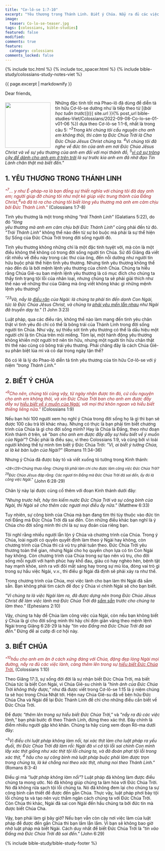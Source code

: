 ```yaml
---
title: "Cơ-lô-se 1:7-10"
excerpt: "Yêu thương trong Thánh Linh. Biết ý Chúa. Nẩy ra đủ các việc lành."
image:
  teaser: Co-lo-se-teaser.jpg
tags: [colossians, bible-studies]
featured: false
modified:
comments: true
feature:
  category: colossians
comments_locked: false
---
```


{% include toc.html %}
{% include toc_spacer.html %}
{% include bible-study/colossians-study-notes-viet %}

{{ page.excerpt | markdownify }}

Dear friends,

<div>
<p>
<img alt src="{{ site.url }}/assets/images/Co-lo-se-teaser.jpg" style="border: 0px none; margin: 7px 15px 0px 0px; max-width: 100%; height: 148px; padding: 0px; float: left;">
Những đặc tính tốt mà Phao-lô đã dùng để diễn tả tín hữu Cơ-lô-se dường như là tiếp theo từ [(<em>bài học tuần trước</em>)]({{ site.url }}{% post_url bible-studies-Viet/Colossians/2022-09-08-Co-lo-se-01-v01-06 %}) dựa theo Cơ-lô-se 1:1-6, nhất là trong câu 5: <i>"<sup>3</sup>Trong khi chúng tôi cầu nguyện cho anh em không thôi, thì cảm tạ Ðức Chúa Trời là Cha Ðức Chúa Jêsus Christ chúng ta. <sup>4</sup>Vì chúng tôi đã nghe về đức tin của anh em nơi Ðức Chúa Jêsus Christ và về sự yêu thương của anh em đối với mọi thánh đồ, <sup>5</sup><u>vì cớ sự trông cậy để dành cho anh em ở trên trời</u> là sự trước kia anh em đã nhờ đạo Tin Lành chân thật mà biết đến."</i>
</p>
</div>

## 1. YÊU THƯƠNG TRONG THÁNH LINH

<span style="color: rgb(159, 29, 33);">
<i>"<sup>7</sup>... y như Ê-pháp-ra là bạn đồng sự thiết nghĩa với chúng tôi đã dạy anh em; người giúp đỡ chúng tôi như một kẻ giúp việc trung thành của Ðấng Christ,<sup>8</sup>và đã tỏ ra cho chúng tôi biết lòng yêu thương mà anh em cảm chịu  
bởi Ðức Thánh Linh."</i></span> (Colossians 1:7-8)

Tình yêu thương là một trong những *"trái Thánh Linh"* (Galatians 5:22), do đó *"lòng  
yêu thương mà anh em cảm chịu bởi Ðức Thánh Linh"* cũng phải đến từ đó. *"Trái Thánh Linh"* không thể nào đến từ sự bó buộc mà phải là sự thể hiện Sự Sống của Đức Chúa Trời trong đời sống người đó.

Tình yêu thương không những chỉ là một đặc tính tuyệt vời, mà còn là một điều không thể không có trong đời sống người tin Chúa. Sứ đồ Giăng đã viết rất nhiều về điều này trong các thư của ông, đến nỗi dường như người tín hữu buộc phải thể hiện tình yêu thương. Nhưng tình yêu thương không thể nào đến dù là bởi mệnh lệnh yêu thương của chính Chúa. Chúng ta hiểu rằng Chúa Giê-su ban mệnh lệnh yêu thương là có mục đích cho chúng ta thấy tình trạng tội lỗi của nhân loại, nhưng chúng ta sẽ phải giải thích như thế nào về những thư của Giăng mà ông viết không khác gì những mệnh lệnh yêu thương?

<i><sup>"23</sup>Vả, nầy là <u>điều răn</u> của Ngài: là chúng ta phải tin đến danh Con Ngài, tức là Ðức Chúa Jêsus Christ, và chúng ta <u>phải yêu mến lẫn nhau</u> như Ngài đã truyền dạy ta."</i> (1 John 3:23)

Luật pháp, qua các điều răn, không thể nào làm mang đến tình yêu chân thật vì tình yêu đó chỉ có thể là bông trái của Thánh Linh trong đời sống người tin Chúa. Như vậy, sự thiếu sót tình yêu thương có thể là dấu hiệu một người chỉ là tin Chúa trên môi miếng. Tóm lại, một hành động yêu thương không khiến một người trở nên tín hữu, nhưng một người tín hữu chân thật thì thế nào cũng có bông trái yêu thương. Phải chăng đây là cách Chúa Giê-su phân biệt lúa mì và cỏ dại trong ngày tận thế?

Đó có lẽ là lý do Phao-lô diễn tả tình yêu thương của tín hữu Cơ-lô-se với ý niệm *"trong Thánh Linh."*

## 2. BIẾT Ý CHÚA

<span style="color: rgb(159, 29, 33);">
<i>"<sup>9</sup>Cho nên, chúng tôi cũng vậy, từ ngày nhận được tin đó, cứ cầu nguyện cho anh em không thôi, và xin Ðức Chúa Trời ban cho anh em được đầy dẫy sự <u>hiểu biết về ý muốn của Ngài</u>, với mọi thứ khôn ngoan và hiểu biết thiêng liêng nữa."</i></span> (Colossians 1:9)

Nếu bạn hỏi 100 người xem họ nghĩ ý Chúa trong đời sống họ là gì thì bạn sẽ được 100 câu trả lời khác nhau. Nhưng có thực là bạn phải tìm biết chương trình của Chúa là gì cho đời sống mình? Hay là Chúa là Đấng, theo như đoạn Kinh thánh ở trên, sẽ *"ban cho anh em được đầy dẫy sự hiểu biết về ý muốn của Ngài"*? Chắc phải là điều sau, vì theo Colossians 1:9, và cũng bởi vì loài người không thể tự mình tìm biết ý Đức Chúa Trời: *"Vì, ai biết ý tưởng Chúa, ai là kẻ bàn luận của Ngài?"* (Romans 11:34–36)

Nhưng ý Chúa đã được bày tỏ và viết xuống tỏ tường trong Kinh thánh:

*"<sup>28</29>Chúng thưa rằng: Chúng tôi phải làm chi cho được làm công việc Ðức Chúa Trời? <sup>29</sup>Ðức Chúa Jêsus đáp rằng: Các ngươi tin Ðấng mà Ðức Chúa Trời đã sai đến, ấy đó là công việc Ngài."* (John 6:28-29)

Chân lý này lại được củng cố thêm với đoạn Kinh thánh dưới đây:

*"Nhưng trước hết, hãy tìm kiếm nước Ðức Chúa Trời và sự công bình của Ngài, thì Ngài sẽ cho thêm các ngươi mọi điều ấy nữa."* (Matthew 6:33)

Tuy nhiên, sự công bình của Chúa mà bạn đang tìm thì tùy thuộc vào đức tin nơi Đấng mà Đức Chúa Trời đã sai đến. Còn những điều khác bạn nghĩ là ý Chúa cho đời sống mình thì chỉ là sự suy đoán của riêng bạn.

Tôi nghĩ rằng nhiều người lẫn lộn ý Chúa và chương trình của Chúa. Trong ý Chúa, loài người có quyền quyết định làm theo ý Ngài hay không, còn chương trình của Chúa thì cả vũ trụ phải tuân theo. Đức Chúa Trời yêu thương toàn thế gian, nhưng Ngài cho họ quyền chọn lựa có tin Con Ngài hay không. Còn chương trình của Chúa trong sự tạo nên vũ trụ, cho đời sống mỗi người với hạnh phúc hay khổ đau, giàu có hay nghèo hèn, bệnh tật hay mạnh khỏe, sinh ra với đôi mắt sáng hay trong sự mù lòa, đóng vai trò gì trong sự hầu việc Ngài, v.v., thì điều gì Ngài đã định sẽ phải xảy ra như thế.

Trong chương trình của Chúa, mọi việc lành cho bạn làm thì Ngài đã sắm sẵn. Bạn không phải tìm cách để đọc ý Chúa vì chính Ngài sẽ cho bạn biết.

*"Vì chúng ta là việc Ngài làm ra, đã được dựng nên trong Ðức Chúa Jêsus Christ để làm việc lành mà Ðức Chúa Trời đã <u>sắm sẵn</u> trước cho chúng ta làm theo."* (Ephesians 2:10)

Vậy, chúng ta hãy để Chúa làm công việc của Ngài, còn nếu bạn không biết ý Chúa là gì cho đời sống mình thì hãy chỉ đơn giản vâng theo mệnh lệnh Ngài trong Giăng 6:28-29 là hãy *"tin vào Đấng mà Đức Chúa Trời đã sai đến."* Đừng để ai cướp đi cơ hội này.

## 3. BIẾT CHÚA

<span style="color: rgb(159, 29, 33);">
<i>"<sup>10</sup>hầu cho anh em ăn ở cách xứng đáng với Chúa, đặng đẹp lòng Ngài mọi đường, nẩy ra đủ các việc lành, càng thêm lên trong sự <u>hiểu biết Ðức Chúa Trời.</u></i></span> (Colossians 1:10)

Theo Giăng 17:3, sự sống đời đời là sự nhận biết Đức Chúa Trời, mà biết Chúa tức là biết Con Ngài, vì Chúa Giê-su chính là *"hình ảnh của Ðức Chúa Trời không thấy được,"* như đã được viết trong Cơ-lô-se 1:15 là ý niệm chúng ta sẽ học trong Chúa Nhật tới. Hiện nay Chúa Giê-su đã về bên hữu Đức Chúa Cha và Ngài để lại Đức Thánh Linh để chỉ cho những điều cần biết về Đức Chúa Trời.

Để được *"thêm lên trong sự hiểu biết Ðức Chúa Trời,"* và *"nẩy ra đủ các việc lành,"* bạn phải bước đi theo Thánh Linh, đừng theo xác thịt. Đây chính là điểm nhiều người gặp khó khăn. Chúng ta hãy cùng xem đoạn Rô-ma dưới đây:

*"<sup>3</sup>Vì điều chi luật pháp không làm nổi, tại xác thịt làm cho luật pháp ra yếu đuối, thì Ðức Chúa Trời đã làm rồi: Ngài đã vì cớ tội lỗi sai chính Con mình lấy xác thịt giống như xác thịt tội lỗi chúng ta, và đã đoán phạt tội lỗi trong xác thịt, <sup>4</sup> hầu cho sự công bình mà luật pháp buộc phải làm được trọn trong chúng ta, là kẻ chẳng noi theo xác thịt, nhưng noi theo Thánh Linh."* (Romans 8:3-4)

Điều gì mà *"luật pháp không làm nổi"*? Luật pháp đã không làm được điều chúng ta mong ước. Nó đã không giúp chúng ta làm hòa với Đức Chúa Trời. Nó đã không rửa sạch tội lỗi chúng ta. Nó đã không đem lại cho chúng ta sự công bình cần thiết để được đến gần Chúa. Thực vậy, luật pháp phơi bày tội lỗi chúng ta và tạo nên vực thẳm ngăn cách chúng ta với Đức Chúa Trời. Còn Chúa thì khác, Ngài đã sai con Ngài đến hầu chúng ta bởi đức tin mà được biết Chúa Cha.

Vậy, bạn phải làm gì bây giờ? Nếu bạn vẫn còn cậy nơi việc làm của luật pháp để được đến gần Chúa thì bạn lầm lẫn lắm. Vì bạn sẽ không bao giờ nhờ luật pháp mà biết Ngài. Cách duy nhất để biết Đức Chúa Trời là *"tin vào Đấng mà Đức Chúa Trời đã sai đến."* (John 6:29)

{% include bible-study/bible-study-footer %}

